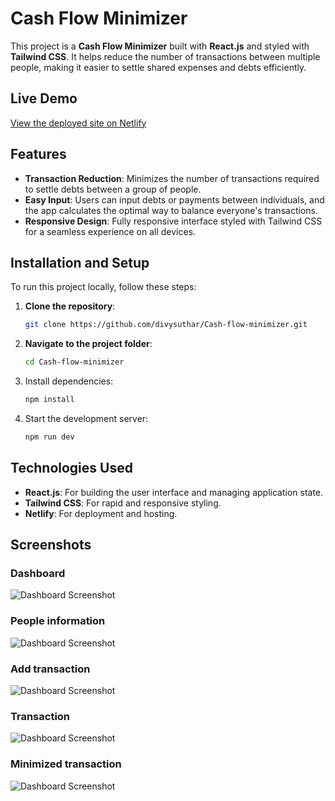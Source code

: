 # Cash Flow Minimizer

This project is a **Cash Flow Minimizer** built with **React.js** and styled with **Tailwind CSS**. It helps reduce the number of transactions between multiple people, making it easier to settle shared expenses and debts efficiently.

## Live Demo
[View the deployed site on Netlify](https://flowminimizer.netlify.app/)

## Features
- **Transaction Reduction**: Minimizes the number of transactions required to settle debts between a group of people.
- **Easy Input**: Users can input debts or payments between individuals, and the app calculates the optimal way to balance everyone's transactions.
- **Responsive Design**: Fully responsive interface styled with Tailwind CSS for a seamless experience on all devices.

## Installation and Setup
To run this project locally, follow these steps:

1. **Clone the repository**:
   ```bash
   git clone https://github.com/divysuthar/Cash-flow-minimizer.git
2. **Navigate to the project folder**:
   ```bash
   cd Cash-flow-minimizer
3. Install dependencies:
   ```bash
   npm install
4. Start the development server:
   ```bash
   npm run dev

## Technologies Used
- **React.js**: For building the user interface and managing application state.
- **Tailwind CSS**: For rapid and responsive styling.
- **Netlify**: For deployment and hosting.

## Screenshots
  ### Dashboard
![Dashboard Screenshot](./Screenshots/Home.png)

### People information
![Dashboard Screenshot](./Screenshots/People_info.png)

### Add transaction
![Dashboard Screenshot](./Screenshots/Add_transaction.png)

### Transaction
![Dashboard Screenshot](Screenshots/Transactions.png)

### Minimized transaction
![Dashboard Screenshot](./Screenshots/Minimized_flow.png)




  
